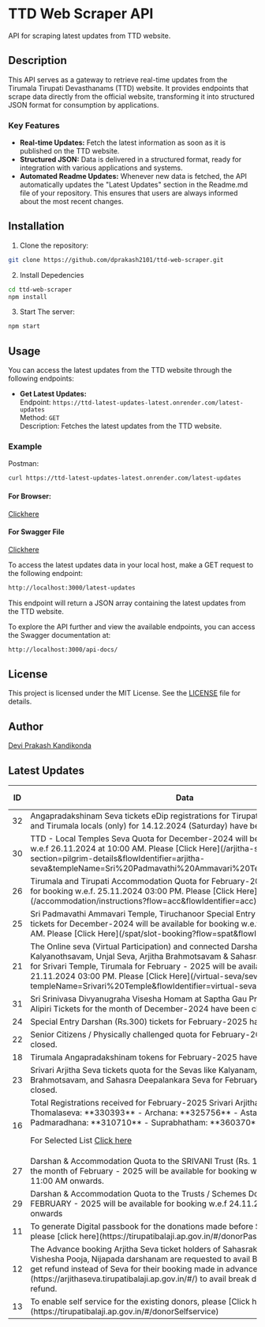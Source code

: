 # TTD Web Scraper API

API for scraping latest updates from TTD website.

## Description

This API serves as a gateway to retrieve real-time updates from the Tirumala Tirupati Devasthanams (TTD) website. It provides endpoints that scrape data directly from the official website, transforming it into structured JSON format for consumption by applications.

### Key Features

- **Real-time Updates:** Fetch the latest information as soon as it is published on the TTD website.
- **Structured JSON:** Data is delivered in a structured format, ready for integration with various applications and systems.
- **Automated Readme Updates:** Whenever new data is fetched, the API automatically updates the "Latest Updates" section in the Readme.md file of your repository. This ensures that users are always informed about the most recent changes.

## Installation

1. Clone the repository:

```bash
git clone https://github.com/dprakash2101/ttd-web-scraper.git
```

2. Install Depedencies

```bash
cd ttd-web-scraper
npm install
```

3. Start The server:

```bash
npm start
```



## Usage

You can access the latest updates from the TTD website through the following endpoints:

- **Get Latest Updates:**  
  Endpoint: `https://ttd-latest-updates-latest.onrender.com/latest-updates`  
  Method: `GET`  
  Description: Fetches the latest updates from the TTD website.

### Example
Postman:
```bash
curl https://ttd-latest-updates-latest.onrender.com/latest-updates
```
#### For Browser:
 [Clickhere](https://ttd-latest-updates-latest.onrender.com/latest-updates)

 #### For Swagger File
 [Clickhere](https://ttd-latest-updates-latest.onrender.com/api-docs/)


To access the latest updates data in your local host, make a GET request to the following endpoint:

```bash
http://localhost:3000/latest-updates
```
This endpoint will return a JSON array containing the latest updates from the TTD website.

To explore the API further and view the available endpoints, you can access the Swagger documentation at:

```bash
http://localhost:3000/api-docs/
```

## License

This project is licensed under the MIT License. See the [LICENSE](LICENSE) file for details.

## Author

[Devi Prakash Kandikonda](https://github.com/dprakash2101)

## Latest Updates
<table><thead><tr><th>ID</th><th>Data</th><th>CTA</th><th>Is Internal Redirection</th><th>Redirection Link</th></tr></thead><tbody><tr><td>32</td><td>Angapradakshinam Seva tickets eDip registrations for Tirupati (Urban and Rural) and Tirumala locals (only) for 14.12.2024 (Saturday) have been closed</td><td>AGP LOCAL</td><td>false</td><td>N/A</td></tr><tr><td>30</td><td>TTD - Local Temples Seva Quota for December-2024 will be available for booking w.e.f 26.11.2024 at 10:00 AM.
Please [Click Here](/arjitha-seva/slot-booking?section=pilgrim-details&flowIdentifier=arjitha-seva&templeName=Sri%20Padmavathi%20Ammavari%20Temple&sevaName=All)</td><td>Local Temples</td><td>true</td><td>N/A</td></tr><tr><td>26</td><td>Tirumala and Tirupati Accommodation Quota for February-2025 will be available for booking w.e.f. 25.11.2024 03:00 PM. Please [Click Here](/accommodation/instructions?flow=acc&flowIdentifier=acc)</td><td>ACC</td><td>true</td><td>N/A</td></tr><tr><td>25</td><td>Sri Padmavathi Ammavari Temple, Tiruchanoor Special Entry Darshan (Rs. 200/-) tickets for December-2024 will be available for booking w.e.f, 25.11.2024 10:00 AM. Please [Click Here](/spat/slot-booking?flow=spat&flowIdentifier=spat)</td><td>SED PAT</td><td>true</td><td>N/A</td></tr><tr><td>21</td><td>The Online seva (Virtual Participation) and connected Darshan quota for Kalyanothsavam, Unjal Seva, Arjitha Brahmotsavam & Sahasra Deepalankara Sevas for Srivari Temple, Tirumala for February - 2025 will be available for booking w.e.f. 21.11.2024 03:00 PM. Please [Click Here](/virtual-seva/seva-instructions?templeName=Srivari%20Temple&flowIdentifier=virtual-seva&flow=virtual-seva)</td><td>Virtual Seva</td><td>true</td><td>N/A</td></tr><tr><td>31</td><td>Sri Srinivasa Divyanugraha Visesha Homam at Saptha Gau Pradhakshina shala, Alipiri Tickets for the month of December-2024 have been closed .</td><td>Homam</td><td>null</td><td>N/A</td></tr><tr><td>24</td><td>Special Entry Darshan (Rs.300) tickets for February-2025 have been closed.</td><td>SED</td><td>true</td><td>N/A</td></tr><tr><td>22</td><td>Senior Citizens / Physically challenged quota for February-2025 have been closed.</td><td>PLD</td><td>true</td><td>N/A</td></tr><tr><td>18</td><td>Tirumala Angapradakshinam tokens for February-2025 have been closed.</td><td>Angapradakshinam</td><td>null</td><td>N/A</td></tr><tr><td>23</td><td>Srivari Arjitha Seva tickets quota for the Sevas like Kalyanam, Unjal Seva, Arjitha Brahmotsavam, and Sahasra Deepalankara Seva for February-2025 have been closed.</td><td>Srivari Arjitha Seva</td><td>null</td><td>N/A</td></tr><tr><td>16</td><td>Total Registrations received for February-2025 Srivari Arjitha Sevas:
- Thomalaseva: **330393**
- Archana: **325756**
- Astadala Pada Padmaradhana: **310710**
- Suprabhatham: **360370**

For Selected List [Click here](https://ttdevasthanams.ap.gov.in/misc/images/v4/2024_11_20_EDIP_SELECTIONS.pdf)

</td><td>Seva E-dip</td><td>true</td><td>N/A</td></tr><tr><td>27</td><td>Darshan & Accommodation Quota to the SRIVANI Trust (Rs. 10,000/-) donors for the month of February - 2025 will be available for booking w.e.f 23.11.2024 from 11:00 AM onwards.</td><td>Srivani trust</td><td>null</td><td>N/A</td></tr><tr><td>29</td><td>Darshan & Accommodation Quota to the Trusts / Schemes Donors for the month of FEBRUARY - 2025 will be available for booking w.e.f 24.11.2024 from 11:30 AM onwards</td><td>Schemes and Trusts</td><td>null</td><td>N/A</td></tr><tr><td>11</td><td>To generate Digital passbook for the donations made before September 2016, please [click here](https://tirupatibalaji.ap.gov.in/#/donorPassbook)</td><td>N/A</td><td>null</td><td>N/A</td></tr><tr><td>12</td><td>The Advance booking Arjitha Seva ticket holders of Sahasrakalasabhishekam, Vishesha Pooja, Nijapada darshanam are requested to avail Break Darshan or to get refund instead of Seva for their booking made in advance. Please [click here](https://arjithaseva.tirupatibalaji.ap.gov.in/#/) to avail break darshan or to get refund.</td><td>N/A</td><td>null</td><td>N/A</td></tr><tr><td>13</td><td>To enable self service for the existing    donors, please [Click here](https://tirupatibalaji.ap.gov.in/#/donorSelfservice) </td><td>donor self service</td><td>null</td><td>N/A</td></tr></tbody></table>
